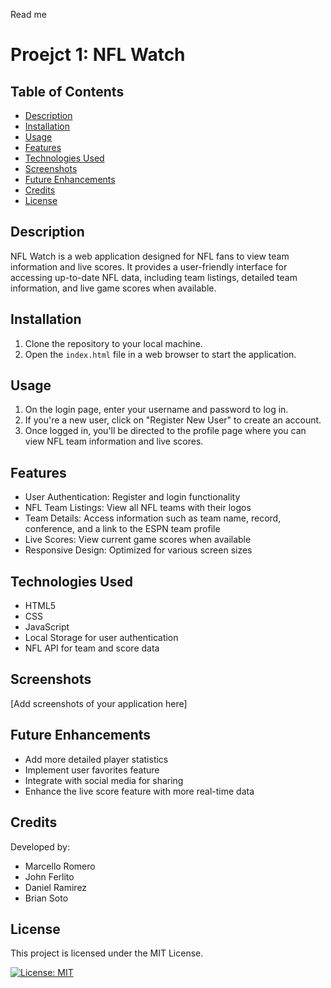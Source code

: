 Read me

# Proejct 1: NFL Watch

## Table of Contents
- [Description](#description)
- [Installation](#installation)
- [Usage](#usage)
- [Features](#features)
- [Technologies Used](#technologies-used)
- [Screenshots](#screenshots)
- [Future Enhancements](#future-enhancements)
- [Credits](#credits)
- [License](#license)

## Description
NFL Watch is a web application designed for NFL fans to view team information and live scores. It provides a user-friendly interface for accessing up-to-date NFL data, including team listings, detailed team information, and live game scores when available.

## Installation
1. Clone the repository to your local machine.
2. Open the `index.html` file in a web browser to start the application.

## Usage
1. On the login page, enter your username and password to log in.
2. If you're a new user, click on "Register New User" to create an account.
3. Once logged in, you'll be directed to the profile page where you can view NFL team information and live scores.

## Features
- User Authentication: Register and login functionality
- NFL Team Listings: View all NFL teams with their logos
- Team Details: Access information such as team name, record, conference, and a link to the ESPN team profile
- Live Scores: View current game scores when available
- Responsive Design: Optimized for various screen sizes

## Technologies Used
- HTML5
- CSS
- JavaScript
- Local Storage for user authentication
- NFL API for team and score data

## Screenshots
[Add screenshots of your application here]

## Future Enhancements
- Add more detailed player statistics
- Implement user favorites feature
- Integrate with social media for sharing
- Enhance the live score feature with more real-time data

## Credits
Developed by:

- Marcello Romero
- John Ferlito
- Daniel Ramirez
- Brian Soto

## License
This project is licensed under the MIT License.

[![License: MIT](https://img.shields.io/badge/License-MIT-yellow.svg)](https://opensource.org/licenses/MIT)
